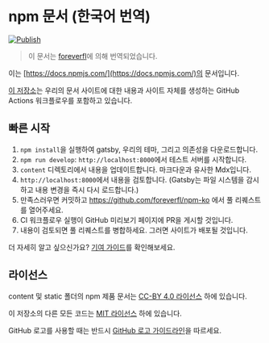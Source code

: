 # npm 문서 (한국어 번역)

[![Publish](https://github.com/npm/documentation/actions/workflows/publish.yml/badge.svg)](https://github.com/npm/documentation/actions/workflows/publish.yml)

> 이 문서는 [foreverfl](https://github.com/foreverfl)에 의해 번역되었습니다.

이는 [https://docs.npmjs.com/](https://docs.npmjs.com/)의 문서입니다.

[이 저장소](https://github.com/npm/documentation)는 우리의 문서 사이트에 대한 내용과 사이트 자체를 생성하는 GitHub Actions 워크플로우를 포함하고 있습니다.

## 빠른 시작

1. `npm install`을 실행하여 gatsby, 우리의 테마, 그리고 의존성을 다운로드합니다.
2. `npm run develop`: `http://localhost:8000`에서 테스트 서버를 시작합니다.
3. `content` 디렉토리에서 내용을 업데이트합니다. 마크다운과 유사한 Mdx입니다.
4. `http://localhost:8000`에서 내용을 검토합니다. (Gatsby는 파일 시스템을 감시하고 내용 변경을 즉시 다시 로드합니다.)
5. 만족스러우면 커밋하고 https://github.com/foreverfl/npm-ko 에서 풀 리퀘스트를 열어주세요.
6. CI 워크플로우 실행이 GitHub 미리보기 페이지에 PR을 게시할 것입니다.
7. 내용이 검토되면 풀 리퀘스트를 병합하세요. 그러면 사이트가 배포될 것입니다.

더 자세히 알고 싶으신가요? [기여 가이드](CONTRIBUTING.md)를 확인해보세요.

## 라이선스

content 및 static 폴더의 npm 제품 문서는 [CC-BY 4.0 라이선스](LICENSE) 하에 있습니다.

이 저장소의 다른 모든 코드는 [MIT 라이선스](LICENSE-CODE) 하에 있습니다.

GitHub 로고를 사용할 때는 반드시 [GitHub 로고 가이드라인](https://github.com/logos)을 따르세요.

